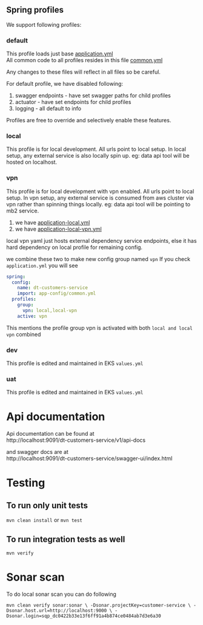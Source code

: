 ## Spring profiles

We support following profiles:
### default
This profile loads just base [application.yml](src/main/resources/application.yml)  
All common code to all profiles resides in this file [common.yml](src/main/resources/app-config/common.yml)

Any changes to these files will reflect in all files so be careful.

For default profile, we have disabled following:
1. swagger endpoints - have set swagger paths for child profiles
2. actuator - have set endpoints for child profiles
3. logging  - all default to info

Profiles are free to override and selectively enable these features.

### local
This profile is for local development. All urls point to local setup.
In local setup, any external service is also locally spin up.
eg: data api tool will be hosted on localhost.

### vpn
This profile is for local development with vpn enabled. All urls point to local setup.
In vpn setup, any external service is consumed from aws cluster via vpn rather than spinning things locally.
eg: data api tool will be pointing to mb2 service.

1. we have [application-local.yml](src/main/resources/app-config/application-local.yml)
2. we have [application-local-vpn.yml](src/main/resources/app-config/application-local.yml)

local vpn yaml just hosts external dependency service endpoints, else it has hard dependency on local profile for remaining config.

we combine these two to make new config group named `vpn`
If you check `application.yml` you will see

```yaml
spring:
  config:
    name: dt-customers-service
    import: app-config/common.yml
  profiles:
    group:
      vpn: local,local-vpn
    active: vpn
```
This mentions the profile group vpn is activated with both `local and local vpn` combined
### dev

This profile is edited and maintained in EKS `values.yml`

### uat

This profile is edited and maintained in EKS `values.yml`



# Api documentation
 Api documentation can be found at  
 http://localhost:9091/dt-customers-service/v1/api-docs

and swagger docs are at  
http://localhost:9091/dt-customers-service/swagger-ui/index.html

# Testing
## To run only unit tests 
`mvn clean install` or `mvn test`

## To run integration tests as well
`mvn verify`

# Sonar scan

To do local sonar scan you can do following

`mvn clean verify sonar:sonar \
-Dsonar.projectKey=customer-service \
-Dsonar.host.url=http://localhost:9000 \
-Dsonar.login=sqp_dc0422b33e13f6ff91a4b874ce0484ab7d3e6a30`